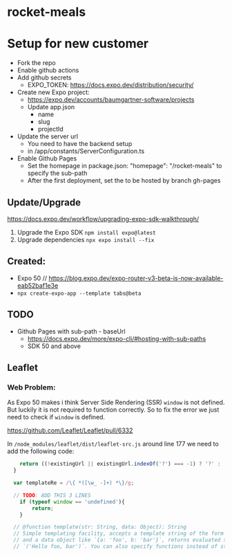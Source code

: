 # rocket-meals


# Setup for new customer

- Fork the repo
- Enable github actions
- Add github secrets
  - EXPO_TOKEN: https://docs.expo.dev/distribution/security/
- Create new Expo project:
  - https://expo.dev/accounts/baumgartner-software/projects
  - Update app.json
    - name
    - slug
    - projectId
- Update the server url
  - You need to have the backend setup
  - in /app/constants/ServerConfiguration.ts
- Enable Github Pages
  - Set the homepage in package.json: "homepage": "/rocket-meals" to specify the sub-path
  - After the first deployment, set the to be hosted by branch gh-pages


## Update/Upgrade

https://docs.expo.dev/workflow/upgrading-expo-sdk-walkthrough/

1. Upgrade the Expo SDK
```npm install expo@latest```
2. Upgrade dependencies
```npx expo install --fix```


## Created:

- Expo 50 // https://blog.expo.dev/expo-router-v3-beta-is-now-available-eab52baf1e3e
- ``npx create-expo-app --template tabs@beta``

## TODO

- Github Pages with sub-path - baseUrl
  - https://docs.expo.dev/more/expo-cli/#hosting-with-sub-paths
  - SDK 50 and above


## Leaflet

### Web Problem:
As Expo 50 makes i think Server Side Rendering (SSR) `window` is not defined. But luckily it is not required to function correctly.
So to fix the error we just need to check if `window` is defined.

https://github.com/Leaflet/Leaflet/pull/6332



In `/node_modules/leaflet/dist/leaflet-src.js` around line 177 we need to add the following code:
```javascript
  	return ((!existingUrl || existingUrl.indexOf('?') === -1) ? '?' : '&') + params.join('&');
  }

  var templateRe = /\{ *([\w_ -]+) *\}/g;

  // TODO: ADD THIS 3 LINES
	if (typeof window == 'undefined'){
		return;
	}

  // @function template(str: String, data: Object): String
  // Simple templating facility, accepts a template string of the form `'Hello {a}, {b}'`
  // and a data object like `{a: 'foo', b: 'bar'}`, returns evaluated string
  // `('Hello foo, bar')`. You can also specify functions instead of strings for
```